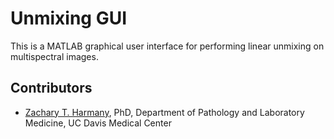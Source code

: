 # Unmixing GUI

This is a MATLAB graphical user interface for performing linear unmixing on multispectral images. 

## Contributors

- [Zachary T. Harmany](http://drz.ac), PhD, Department of Pathology and Laboratory Medicine, UC Davis Medical Center


